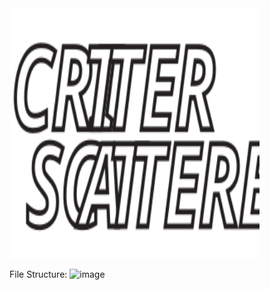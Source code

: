 <img src="https://github.com/MBavelock/CritterScatterer/blob/master/HomeStation/critter/public/images/Critter_Scatterer.svg" alt="Title" width="400" height="400" style="text-align:center;">



File Structure:
![image](https://github.com/MBavelock/CritterScatterer/issues/1#issue-784279502)
